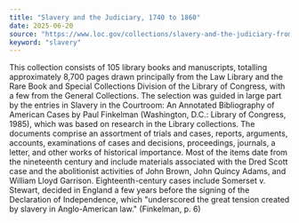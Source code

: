 ```yaml
---
title: "Slavery and the Judiciary, 1740 to 1860"
date: 2025-06-20
source: "https://www.loc.gov/collections/slavery-and-the-judiciary-from-1740-to-1860/about-this-collection/"
keyword: "slavery"
---
```


This collection consists of 105 library books and manuscripts, totalling approximately 8,700 pages drawn principally from the Law Library and the Rare Book and Special Collections Division of the Library of Congress, with a few from the General Collections. The selection was guided in large part by the entries in Slavery in the Courtroom: An Annotated Bibliography of American Cases by Paul Finkelman (Washington, D.C.: Library of Congress, 1985), which was based on research in the Library collections. The documents comprise an assortment of trials and cases, reports, arguments, accounts, examinations of cases and decisions, proceedings, journals, a letter, and other works of historical importance. Most of the items date from the nineteenth century and include materials associated with the Dred Scott case and the abolitionist activities of John Brown, John Quincy Adams, and William Lloyd Garrison. Eighteenth-century cases include Somerset v. Stewart, decided in England a few years before the signing of the Declaration of Independence, which "underscored the great tension created by slavery in Anglo-American law." (Finkelman, p. 6)

